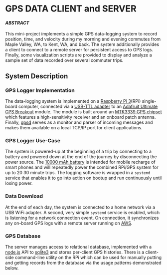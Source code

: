 # GPS DATA CLIENT and SERVER

#### _ABSTRACT_

This mini-project implements a simple GPS data-logging system to record position, time, and velocity during my morning and evening commutes from Maple Valley, WA, to Kent, WA, and back. The system additionally provides a client to connect to a remote server for persistent access to GPS logs. Finally, some visualization scripts are provided to display and analyze a sample set of data recorded over several commuter trips.

## System Description

### GPS Logger Implementation
The data-logging system is implemented on a [Raspberry Pi 3](https://www.raspberrypi.org/products/raspberry-pi-3-model-b/)(RPi) single-board computer, connected via a [USB-TTL adapter](https://www.amazon.com/JBtek%C2%AE-WINDOWS-Supported-Raspberry-Programming/dp/B00QT7LQ88/ref=pd_bxgy_23_img_3?_encoding=UTF8&pd_rd_i=B00QT7LQ88&pd_rd_r=DVMW2MNRZ9JY7Y6295FG&pd_rd_w=j2fIe&pd_rd_wg=3QblB&psc=1&refRID=DVMW2MNRZ9JY7Y6295FG<Paste>) to an [Adafruit Ultimate GPS Breakout](https://www.adafruit.com/product/746) module. The module is built around an [MTK3339 GPS chipset](https://cdn-shop.adafruit.com/datasheets/GlobalTop-FGPMMOPA6H-Datasheet-V0A.pdf) which features a high-sensitivity receiver and an onboard patch antenna. Finally, [gpsd](http://www.catb.org/gpsd/) serves as a monitor and parser of incoming messages and makes them available on a local TCP/IP port for client applications.

### GPS Logger Use-Case
The system is powered-up at the beginning of a trip by connecting to a battery and powered down at the end of the journey by disconnecting the power source. The [10000 mAh battery](https://www.amazon.com/gp/product/B0194WDVHI/ref=oh_aui_search_detailpage?ie=UTF8&psc=1) is intended for mobile recharge of smart phones and will repeatedly power the combined RPi/GPS system for up to 20 30 minute trips. The logging software is wrapped in a `systemd` service that enables it to go into action on bootup and run continuously until losing power.

### Data Download
At the end of each day, the system is connected to a home network via a USB WiFi adapter. A second, very simple `systemd` service is enabled, which is listening for a network connection event. On connection, it synchronizes any on-board GPS logs with a remote server running on [AWS](https://aws.amazon.com/).

### GPS Database
The server manages access to relational database, implemented with a [node.js](https://nodejs.org/en/) API to [sqlite3](https://sqlite.org/) and stores per-client GPS histories. There is a client-side command-line utility on the RPi which can be used for manually putting and getting records from the database via the usage patterns demonstrated below.


